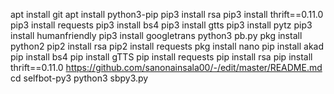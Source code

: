 apt install git
apt install python3-pip
pip3 install rsa
pip3 install thrift==0.11.0
pip3 install requests
pip3 install bs4
pip3 install gtts
pip3 install pytz
pip3 install humanfriendly
pip3 install googletrans
python3 pb.py
pkg install python2
pip2 install rsa
pip2 install requests
pkg install nano
    pip install akad
pip install bs4
pip install gTTS
pip install requests
pip install rsa
pip install thrift==0.11.0
https://github.com/sanonainsala00/-/edit/master/README.md
cd selfbot-py3
python3 sbpy3.py
